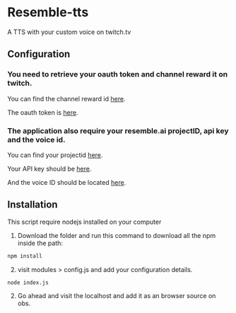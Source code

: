 # Resemble-tts
A TTS with your custom voice on twitch.tv

## Configuration

### You need to retrieve your oauth token and channel reward it on twitch. 

You can find the channel reward id [here](https://www.instafluff.tv/TwitchCustomRewardID/?channel=YOURTWITCHCHANNEL). 

The oauth token is [here](https://twitchapps.com/tmi/). 

### The application also require your resemble.ai projectID, api key and the voice id.

You can find your projectid [here](https://app.resemble.ai/projects). 

Your API key should be [here](https://app.resemble.ai/account/api).

And the voice ID should be located [here](https://app.resemble.ai/voices). 

## Installation
This script require nodejs installed on your computer

1. Download the folder and run this command to download all the npm inside the path:
```bash
npm install
```
2. visit modules > config.js and add your configuration details. 
```bash
node index.js
```

2. Go ahead and visit the localhost and add it as an browser source on obs. 
